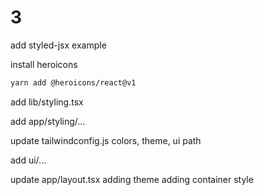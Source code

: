 # 3 

add styled-jsx example

install heroicons
```bash
yarn add @heroicons/react@v1
```


add lib/styling.tsx

add app/styling/...

update tailwindconfig.js
colors, theme, ui path

add ui/...

update app/layout.tsx
adding theme
adding container style


